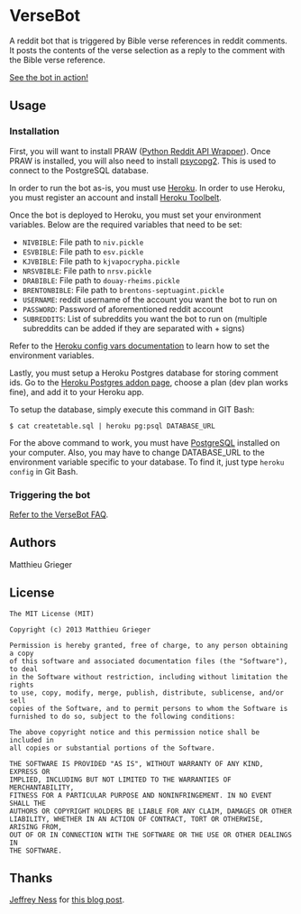 # VerseBot
A reddit bot that is triggered by Bible verse references in reddit comments. It posts the contents of the verse selection as a reply to the comment with the Bible verse reference.

[See the bot in action!](http://www.reddit.com/user/VerseBot)

## Usage
### Installation
First, you will want to install PRAW ([Python Reddit API Wrapper](https://github.com/praw-dev/praw)).
Once PRAW is installed, you will also need to install [psycopg2](http://initd.org/psycopg/docs/install.html#install-from-a-package). This is used to connect to the PostgreSQL database.

In order to run the bot as-is, you must use [Heroku](https://www.heroku.com/). In order to use Heroku, you must register an account and install [Heroku Toolbelt](https://toolbelt.heroku.com/).

Once the bot is deployed to Heroku, you must set your environment variables. Below are the required variables that need to be set:

* `NIVBIBLE`: File path to `niv.pickle`
* `ESVBIBLE`: File path to `esv.pickle`
* `KJVBIBLE`: File path to `kjvapocrypha.pickle`
* `NRSVBIBLE`: File path to `nrsv.pickle`
* `DRABIBLE`: File path to `douay-rheims.pickle`
* `BRENTONBIBLE`: File path to `brentons-septuagint.pickle`
* `USERNAME`: reddit username of the account you want the bot to run on
* `PASSWORD`: Password of aforementioned reddit account
* `SUBREDDITS`: List of subreddits you want the bot to run on (multiple subreddits can be added if they are separated with + signs)

Refer to the [Heroku config vars documentation](https://devcenter.heroku.com/articles/config-vars) to learn how to set the environment variables.

Lastly, you must setup a Heroku Postgres database for storing comment ids. Go to the [Heroku Postgres addon page](https://addons.heroku.com/heroku-postgresql), choose a plan (dev plan works fine), and add it to your Heroku app.

To setup the database, simply execute this command in GIT Bash:

`$ cat createtable.sql | heroku pg:psql DATABASE_URL`

For the above command to work, you must have [PostgreSQL](http://www.postgresql.org/download/) installed on your computer. Also, you may have to change DATABASE_URL to the environment variable specific to your database. To find it, just type `heroku config` in Git Bash.

### Triggering the bot
[Refer to the VerseBot FAQ](https://github.com/matthieugrieger/versebot/blob/master/docs/VerseBot%20Info.md#faq).

## Authors
Matthieu Grieger

## License
	The MIT License (MIT)

	Copyright (c) 2013 Matthieu Grieger

	Permission is hereby granted, free of charge, to any person obtaining a copy
	of this software and associated documentation files (the "Software"), to deal
	in the Software without restriction, including without limitation the rights
	to use, copy, modify, merge, publish, distribute, sublicense, and/or sell
	copies of the Software, and to permit persons to whom the Software is
	furnished to do so, subject to the following conditions:

	The above copyright notice and this permission notice shall be included in
	all copies or substantial portions of the Software.

	THE SOFTWARE IS PROVIDED "AS IS", WITHOUT WARRANTY OF ANY KIND, EXPRESS OR
	IMPLIED, INCLUDING BUT NOT LIMITED TO THE WARRANTIES OF MERCHANTABILITY,
	FITNESS FOR A PARTICULAR PURPOSE AND NONINFRINGEMENT. IN NO EVENT SHALL THE
	AUTHORS OR COPYRIGHT HOLDERS BE LIABLE FOR ANY CLAIM, DAMAGES OR OTHER
	LIABILITY, WHETHER IN AN ACTION OF CONTRACT, TORT OR OTHERWISE, ARISING FROM,
	OUT OF OR IN CONNECTION WITH THE SOFTWARE OR THE USE OR OTHER DEALINGS IN
	THE SOFTWARE.

## Thanks
[Jeffrey Ness](https://github.com/jness) for [this blog post](http://blog.flip-edesign.com/_rst/Using_a_KJV_Bible_with_Pickle_and_Python.html).